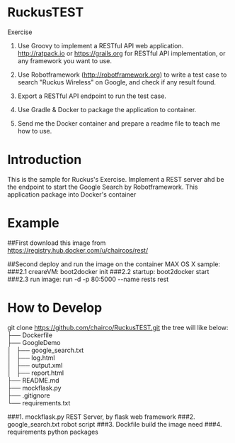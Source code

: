 # RuckusTEST
Exercise

1. Use Groovy to implement a RESTful API web application.
http://ratpack.io or https://grails.org for RESTful API implementation, or any framework you want to use.

2. Use Robotframework (http://robotframework.org) to write a test case to search "Ruckus Wireless" on Google, and check if any result found.

3. Export a RESTful API endpoint to run the test case.

4. Use Gradle & Docker to package the application to container.

5. Send me the Docker container and prepare a readme file to teach me how to use.

# Introduction
This is the sample for Ruckus's Exercise.
Implement a REST server ahd be the endpoint to start the Google Search by Robotframework.
This application package into Docker's container

# Example
##First download this image from 
https://registry.hub.docker.com/u/chaircos/rest/

##Second deploy and run the image on the container
MAX OS X sample: </br>
###2.1 creareVM: boot2docker init
###2.2 startup: boot2docker start
###2.3 run image: run -d -p 80:5000 --name rests rest

# How to Develop
git clone https://github.com/chairco/RuckusTEST.git
the tree will like below:</br>
├── Dockerfile </br>
├── GoogleDemo </br>
│   ├── google_search.txt </br>
│   ├── log.html </br>
│   ├── output.xml </br>
│   ├── report.html </br>
├── README.md </br>
├── mockflask.py </br>
├── .gitignore </br>
└── requirements.txt </br>

###1. mockflask.py
   REST Server, by flask web framework
###2. google_search.txt
   robot script
###3. Dockfile
   build the image need
###4. requirements
   python packages


